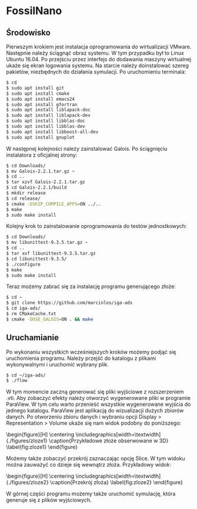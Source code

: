 # FossilNano

## Środowisko
Pierwszym krokiem jest instalacja oprogramowania do wirtualizacji VMware. Następnie należy ściągnąć obraz systemu. W tym przypadku był to Linux Ubuntu 16.04. Po przejściu przez interfejs do dodawania maszyny wirtualnej ukaże się ekran logowania systemu. Na starcie należy doinstalować szereg pakietów, niezbędnych do działania symulacji. Po uruchomieniu terminala:

```sh
$ cd
$ sudo apt install git
$ sudo apt install cmake
$ sudo apt install emacs24
$ sudo apt install gfortran
$ sudo apt install liblapack-doc
$ sudo apt install liblapack-dev
$ sudo apt install libblas-doc
$ sudo apt install libblas-dev
$ sudo apt install libboost-all-dev
$ sudo apt install gnuplot
```

W następnej kolejności należy zainstalować Galois. Po ściągnięciu instalatora z oficjalnej strony:

```sh
$ cd Downloads/
$ mv Galois-2.2.1.tar.gz ~
$ cd ..
$ tar xzvf Galois-2.2.1.tar.gz
$ cd Galois-2.2.1/build
$ mkdir release
$ cd release/
$ cmake -DSKIP_COMPILE_APPS=ON ../..
$ make
$ sudo make install
```

Kolejny krok to zainstalowanie oprogramowania do testów jednostkowych:
```sh
$ cd Downloads/
$ mv libunittest-9.3.5.tar.gz ~
$ cd ..
$ tar xvf libunittest-9.3.5.tar.gz
$ cd libunittest-9.3.5/
$ ./configure
$ make
$ sudo make install
```
Teraz możemy zabrać się za instalację programu generującego złoże:
```sh
$ cd ~
$ git clone https://github.com/marcinlos/iga-ads
$ cd iga-ads/
$ rm CMakeCache.txt
$ cmake -DUSE_GALOIS=ON . && make
```

## Uruchamianie
Po wykonaniu wszystkich wcześniejszych kroków możemy podjąć się uruchomienia programu. Należy przejść do katalogu z plikami wykonywalnymi i uruchomić wybrany plik.
```sh
$ cd ~/iga-ads/
$ ./flow
```
W tym momencie zaczną generować się pliki wyjściowe z rozszerzeniem .vti. Aby zobaczyć efekty należy otworzyć wygenerowane pliki w programie ParaView. W tym celu warto przenieść wszystkie wygenerowane wyjścia do jednego katalogu. ParaView jest aplikacją do wizualizacji dużych zbiorów danych. Po otworzeniu zbioru danych i wybraniu opcji Display > Representation > Volume ukaże się nam widok podobny do poniższego:

\begin{figure}[H]
    \centering
    \includegraphics[width=\textwidth]{./figures/zloze1}
    \caption{Przykładowe złoże obserwowane w 3D}
    \label{fig:zloze1}
\end{figure}

Możemy także zobaczyć przekrój zaznaczając opcję Slice. W tym widoku można zauważyć co dzieje się wewnątrz złoża. Przykładowy widok:

\begin{figure}[H]
    \centering
    \includegraphics[width=\textwidth]{./figures/zloze2}
    \caption{Przekrój złoża}
    \label{fig:zloze2}
\end{figure}

W górnej części programu możemy także uruchomić symulację, która generuje się z plików wyjściowych.
